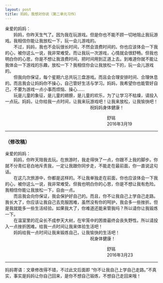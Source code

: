 ```yaml
---
layout: post
title: 妈妈，我想对你说（第二单元习作）
---
```



亲爱的妈妈：  
　　妈妈，你昨天生气了。因为我在玩游戏。但是你也不能不顾一切地阻止我玩游戏。我相信你能让我放松一下，玩一会儿游戏的。  
　　不过，妈妈，我也不会玩很长时间，不然会浪费时间的。你也应该体会一下我的心，被你这么一说，我非常难受。而让我玩一次游戏，心情就会很舒畅。但我也明白你的心思，你是不想让我浪费时间，把时间用到正道上去。到难道你就不能让我体会一下游戏的乐趣，放松一下？我相信你会让我放松一下的，玩一会儿游戏的。  
　　但我向你保证，每个星期六总共玩三盘游戏。而且会合理安排时间、合理休息的。而且我会让妈妈你不操心，自己管好生活与学习。妈妈，我希望你也能管好自己，不要为游戏一点小事而烦恼、操心……  
　　玩是儿童的象征，是儿童的翅膀，是儿童的欢乐，为了让学习不枯燥，请投入一点玩。妈妈，让你给我一点时间，让我来玩游戏吧！让我来放松，让我愉快吧！
　　　　　　　　　　　　　　　　　　　　祝妈妈身体健康！  

　　　　　　　　　　　　　　　　　　　　　　　　舒铭  
　　　　　　　　　　　　　　　　　　　　　　　　2016年3月19
    
    
***
    
    
### （修改稿）  
亲爱的妈妈：  
　　妈妈，你昨天陪我去玩。在旅游时，我走得快了一点，你跟不上我的脚步。你就不分青红皂白地斥责我，一定让我跟你同步走，不能走在最前面，你一直说这句话。  
　　在这几次旅游中，你都是这样的。不让我单独走在前面，你也应该体会一下我的心，被你这么一说，我非常难受。但我也明白你的心思，你是不想让我有危险。我相信你能让我放松一下，自由一点。  
　　而且我会向你保证，我会保护好自己的。而且，你不让我自己上学自己走路。我长大了，你应该让我自己去克服困难，虽然没有你的呵护，我会多一些挫折。但是我就能多一些生活经验。如果我大了，你难道还能来管我吗？所以请你让我锻炼一下。  
　　在温室里的花朵长不成参天大树，在牢笼中的困兽最终会丧失野性。所以请投入一点挫折困难。给我一点时间让我来体验生活吧！  
　　妈妈给我一点时间让我来锻炼自己，让我愉快的生活吧！  
　　　　　　　　　　　　　　　　　　　　祝身体健康！  

　　　　　　　　　　　　　　　　　　　　　　　　舒铭  
　　　　　　　　　　　　　　　　　　　　　　　　2016年3月23

    
    
***
    
    
妈妈寄语：文章修改得不错，不过此文后面即 “你不让我自己上学自己走路。”不真实，事实是妈妈让你自己回来，是你不想自己锻炼，不想自己走回来哦！  
